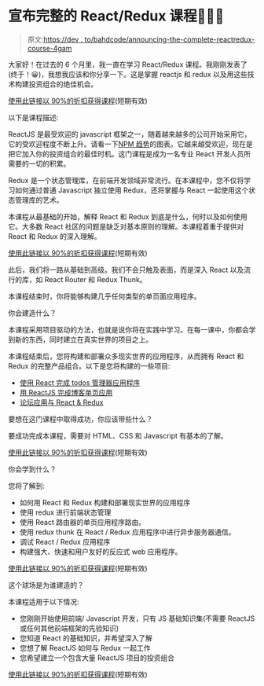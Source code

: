# 宣布完整的 React/Redux 课程🎉🎉🎉

> 原文:[https://dev . to/bahdcode/announcing-the-complete-reactredux-course-4gam](https://dev.to/bahdcoder/announcing-the-complete-reactredux-course--4gam)

大家好！在过去的 6 个月里，我一直在学习 React/Redux 课程。我刚刚发表了(终于！😀)，我想我应该和你分享一下。这是掌握 reactjs 和 redux 以及用这些技术构建投资组合的绝佳机会。

[使用此链接以 90%的折扣获得课程](https://www.bahdcasts.com/course/learn-react-redux?coupon=DEV_TO_90_OFF)(短期有效)

以下是课程描述:

ReactJS 是最受欢迎的 javascript 框架之一，随着越来越多的公司开始采用它，它的受欢迎程度不断上升。请看一下[NPM 趋势](http://www.npmtrends.com/@angular/core-vs-angular-vs-react-vs-vue)的图表。它越来越受欢迎，现在是把它加入你的投资组合的最佳时机。这门课程是成为一名专业 React 开发人员所需要的一切的积累。

Redux 是一个状态管理库，在前端开发领域非常流行。在本课程中，您不仅将学习如何通过普通 Javascript 独立使用 Redux，还将掌握与 React 一起使用这个状态管理库的艺术。

本课程从最基础的开始，解释 React 和 Redux 到底是什么，何时以及如何使用它。大多数 React 社区的问题是缺乏对基本原则的理解。本课程着重于提供对 React 和 Redux 的深入理解。

[使用此链接以 90%的折扣获得课程](https://www.bahdcasts.com/course/learn-react-redux?coupon=DEV_TO_90_OFF)(短期有效)

此后，我们将一路从基础到高级。我们不会只触及表面，而是深入 React 以及流行的库，如 React Router 和 Redux Thunk。

本课程结束时，你将能够构建几乎任何类型的单页面应用程序。

你会建造什么？

本课程采用项目驱动的方法，也就是说你将在实践中学习。在每一课中，你都会学到新的东西，同时建立在真实世界的项目之上。

本课程结束后，您将构建和部署众多现实世界的应用程序，从而拥有 React 和 Redux 的完整产品组合。以下是您将构建的一些项目:

*   [使用 React 完成 todos 管理器应用程序](https://bahdcasts-react-crud.netlify.com/)
*   [用 ReactJS 完成博客单页应用](https://bahdblog.herokuapp.com/)
*   [论坛应用与 React & Redux](https://react-redux-forum.netlify.com/)

要想在这门课程中取得成功，你应该带些什么？

要成功完成本课程，需要对 HTML、CSS 和 Javascript 有基本的了解。

[使用此链接以 90%的折扣获得课程](https://www.bahdcasts.com/course/learn-react-redux?coupon=DEV_TO_90_OFF)(短期有效)

你会学到什么？

您将了解到:

*   如何用 React 和 Redux 构建和部署现实世界的应用程序
*   使用 redux 进行前端状态管理
*   使用 React 路由器的单页应用程序路由。
*   使用 redux thunk 在 React / Redux 应用程序中进行异步服务器通信。
*   调试 React / Redux 应用程序
*   构建强大、快速和用户友好的反应式 web 应用程序。

[使用此链接以 90%的折扣获得课程](https://www.bahdcasts.com/course/learn-react-redux?coupon=DEV_TO_90_OFF)(短期有效)

这个球场是为谁建造的？

本课程适用于以下情况:

*   您刚刚开始使用前端/ Javascript 开发，只有 JS 基础知识集(不需要 ReactJS 或任何其他前端框架的先验知识)
*   您知道 React 的基础知识，并希望深入了解
*   您想了解 ReactJS 如何与 Redux 一起工作
*   您希望建立一个包含大量 ReactJS 项目的投资组合

[使用此链接以 90%的折扣获得课程](https://www.bahdcasts.com/course/learn-react-redux?coupon=DEV_TO_90_OFF)(短期有效)
